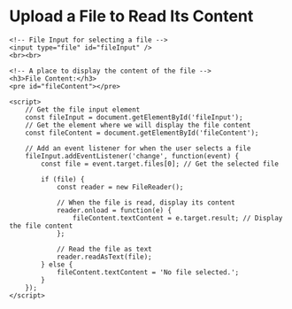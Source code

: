 <!DOCTYPE html>
<html lang="en">
<head>
    <meta charset="UTF-8">
    <meta name="viewport" content="width=device-width, initial-scale=1.0">
    <title>File Upload and Read</title>
</head>
<body>
    <h1>Upload a File to Read Its Content</h1>

    <!-- File Input for selecting a file -->
    <input type="file" id="fileInput" />
    <br><br>

    <!-- A place to display the content of the file -->
    <h3>File Content:</h3>
    <pre id="fileContent"></pre>

    <script>
        // Get the file input element
        const fileInput = document.getElementById('fileInput');
        // Get the element where we will display the file content
        const fileContent = document.getElementById('fileContent');

        // Add an event listener for when the user selects a file
        fileInput.addEventListener('change', function(event) {
            const file = event.target.files[0]; // Get the selected file

            if (file) {
                const reader = new FileReader();

                // When the file is read, display its content
                reader.onload = function(e) {
                    fileContent.textContent = e.target.result; // Display the file content
                };

                // Read the file as text
                reader.readAsText(file);
            } else {
                fileContent.textContent = 'No file selected.';
            }
        });
    </script>
</body>
</html>
